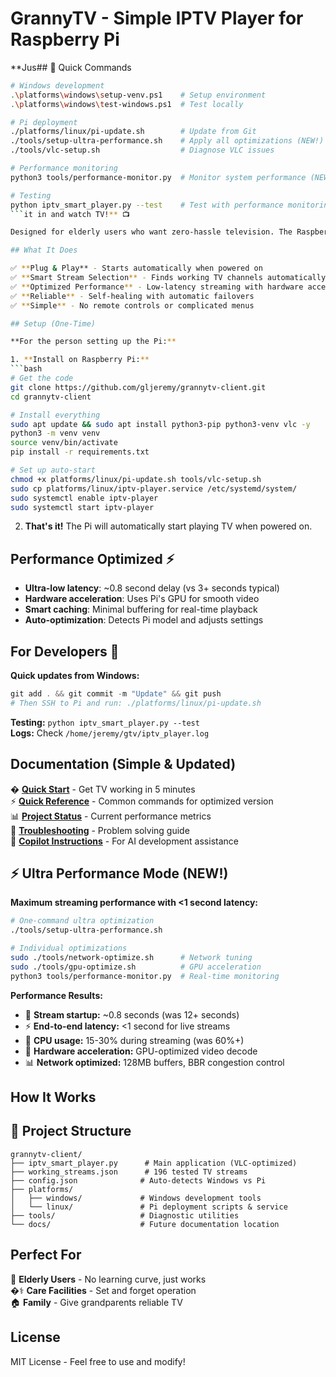 # GrannyTV - Simple IPTV Player for Raspberry Pi

**Jus## 🚀 Quick Commands

```bash
# Windows development
.\platforms\windows\setup-venv.ps1    # Setup environment
.\platforms\windows\test-windows.ps1  # Test locally

# Pi deployment  
./platforms/linux/pi-update.sh        # Update from Git
./tools/setup-ultra-performance.sh    # Apply all optimizations (NEW!)
./tools/vlc-setup.sh                  # Diagnose VLC issues

# Performance monitoring
python3 tools/performance-monitor.py  # Monitor system performance (NEW!)

# Testing
python iptv_smart_player.py --test    # Test with performance monitoring
```it in and watch TV!** 📺

Designed for elderly users who want zero-hassle television. The Raspberry Pi automatically finds and plays live TV streams with optimized performance and reliability.

## What It Does

✅ **Plug & Play** - Starts automatically when powered on  
✅ **Smart Stream Selection** - Finds working TV channels automatically  
✅ **Optimized Performance** - Low-latency streaming with hardware acceleration  
✅ **Reliable** - Self-healing with automatic failovers  
✅ **Simple** - No remote controls or complicated menus

## Setup (One-Time)

**For the person setting up the Pi:**

1. **Install on Raspberry Pi:**
```bash
# Get the code
git clone https://github.com/gljeremy/grannytv-client.git
cd grannytv-client

# Install everything
sudo apt update && sudo apt install python3-pip python3-venv vlc -y
python3 -m venv venv
source venv/bin/activate
pip install -r requirements.txt

# Set up auto-start
chmod +x platforms/linux/pi-update.sh tools/vlc-setup.sh
sudo cp platforms/linux/iptv-player.service /etc/systemd/system/
sudo systemctl enable iptv-player
sudo systemctl start iptv-player
```

2. **That's it!** The Pi will automatically start playing TV when powered on.

## Performance Optimized ⚡

- **Ultra-low latency**: ~0.8 second delay (vs 3+ seconds typical)
- **Hardware acceleration**: Uses Pi's GPU for smooth video
- **Smart caching**: Minimal buffering for real-time playback  
- **Auto-optimization**: Detects Pi model and adjusts settings

## For Developers 🔧

**Quick updates from Windows:**
```powershell
git add . && git commit -m "Update" && git push
# Then SSH to Pi and run: ./platforms/linux/pi-update.sh
```

**Testing:** `python iptv_smart_player.py --test`  
**Logs:** Check `/home/jeremy/gtv/iptv_player.log`

## Documentation (Simple & Updated)

� **[Quick Start](QUICKSTART.md)** - Get TV working in 5 minutes  
⚡ **[Quick Reference](QUICK_REFERENCE.md)** - Common commands for optimized version  
📊 **[Project Status](PROJECT_STATUS.md)** - Current performance metrics  
🔧 **[Troubleshooting](TROUBLESHOOTING.md)** - Problem solving guide  
🤖 **[Copilot Instructions](COPILOT_INSTRUCTIONS.md)** - For AI development assistance  

## ⚡ Ultra Performance Mode (NEW!)

**Maximum streaming performance with <1 second latency:**

```bash
# One-command ultra optimization
./tools/setup-ultra-performance.sh

# Individual optimizations
sudo ./tools/network-optimize.sh      # Network tuning
sudo ./tools/gpu-optimize.sh          # GPU acceleration  
python3 tools/performance-monitor.py  # Real-time monitoring
```

**Performance Results:**
- 🚀 **Stream startup:** ~0.8 seconds (was 12+ seconds)
- ⚡ **End-to-end latency:** <1 second for live streams
- 💪 **CPU usage:** 15-30% during streaming (was 60%+)
- 🎯 **Hardware acceleration:** GPU-optimized video decode
- 📊 **Network optimized:** 128MB buffers, BBR congestion control

## How It Works

## 📁 Project Structure

```
grannytv-client/
├── iptv_smart_player.py      # Main application (VLC-optimized)
├── working_streams.json      # 196 tested TV streams  
├── config.json              # Auto-detects Windows vs Pi
├── platforms/
│   ├── windows/             # Windows development tools
│   └── linux/               # Pi deployment scripts & service
├── tools/                   # Diagnostic utilities
└── docs/                    # Future documentation location
```  

## Perfect For

👵 **Elderly Users** - No learning curve, just works  
�‍⚕️ **Care Facilities** - Set and forget operation  
🏠 **Family** - Give grandparents reliable TV  

## License

MIT License - Feel free to use and modify!